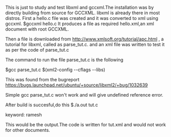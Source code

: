 This is just to study and test libxml and gccxml.The installation was by directly building from source for GCCXML.
libxml is already there in most distros.
First a hello.c file was created and it was converted to xml using gccxml.
$gccxml hello.c
It produces a file as required hello.xml,an xml document with root GCCXML.

Then a file is downloaded from http://www.xmlsoft.org/tutorial/apc.html , a tutorial for libxml, called as parse_tut.c. and an
xml file was written to test it as per the code of parse_tut.c

The command to run the  file parse_tut.c is the following

$gcc parse_tut.c $(xml2-config --cflags --libs)

This was found from the bugreport https://bugs.launchpad.net/ubuntu/+source/libxml2/+bug/1032639

Simple gcc parse_tut.c won't work and will give undefined reference error.

After build is succesful,do this
$./a.out tut.c

keyword: 
		ramesh

This would be the output.The code is written for tut.xml and would not work for other documents.



